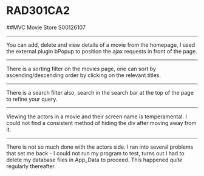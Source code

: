 RAD301CA2
=========

##MVC Movie Store S00126107

___

You can add, delete and view details of a movie from the homepage, 
I used the external plugin bPopup to position the ajax requests in front of the page.

___

There is a sorting filter on the movies page, one can sort by ascending/descending order by clicking on the relevant titles.

___

There is a search filter also, search in the search bar at the top of the page to refine your query.

___

Viewing the actors in a movie and their screen name is temperamental. I could not find a consistent method of
hiding the div after moving away from it. 

___

There is not so much done with the actors side. I ran into several problems that set me back - 
I could not run my program to test, turns out I had to delete my database files in App_Data to proceed.
This happened <i>quite</i> regularly thereafter.
